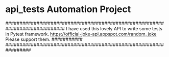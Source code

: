 # api_tests Automation Project


#############################################################################
I have used this lovely API to write some tests in Pytest framework.
https://official-joke-api.appspot.com/random_joke
Please support them.
########### #################################################################

